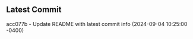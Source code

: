 
## Latest Commit
acc077b - Update README with latest commit info (2024-09-04 10:25:00 -0400) <Yunxi-Zhou>
